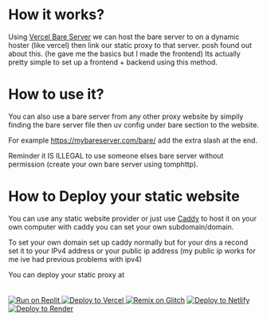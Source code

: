 <h1>How it works?</h1>

Using <a  href="https://github.com/sauc23/Vercel-Bare-Server">Vercel Bare Server</a> we can host the bare server to on a dynamic hoster (like vercel) then link our static proxy to that server. posh found out about this. (he gave me the basics but I made the frontend)
Its actually pretty simple to set up a frontend + backend using this method.

<h1>How to use it?</h1>

You can also use a bare server from any other proxy website by simpily finding the bare server file then uv config under bare section to the website.

For example https://mybareserver.com/bare/ add the extra slash at the end.

Reminder it IS ILLEGAL to use someone elses bare server without permission (create your own bare server using tomphttp).

<h1>How to Deploy your static website</h1>

You can use any static website provider or just use <a href="https://caddyserver.com">Caddy</a> to host it on your own computer with caddy you can set your own subdomain/domain.

To set your own domain set up caddy normally but for your dns a recond set it to your IPv4 address or your public ip address (my public ip works for me ive had previous problems with ipv4)

You can deploy your static proxy at <br><br><br>
<a target="_blank" href="https://replit.com/github/xenapsis/staticproxy"><img alt="Run on Replit" src="https://binbashbanana.github.io/deploy-buttons/buttons/remade/replit.svg"> </a><a target="_blank" href="https://vercel.com/new/clone?repository-url=https://replit.com/github/xenapsis/staticproxy"><img alt="Deploy to Vercel" src="https://binbashbanana.github.io/deploy-buttons/buttons/remade/vercel.svg"> </a><a target="_blank" href="https://glitch.com/edit/#!/import/github/xenapsis/staticproxy"><img alt="Remix on Glitch" src="https://binbashbanana.github.io/deploy-buttons/buttons/official/glitch.svg"></a> <a target="_blank" href="https://app.netlify.com/start/deploy?repository=https://github.com/xenapsis/staticproxy"><img alt="Deploy to Netlify" src="https://binbashbanana.github.io/deploy-buttons/buttons/official/netlify.svg"> </a><a target="_blank" href="https://render.com/deploy?repo=https://github.com/xenapsis/staticproxy"><img alt="Deploy to Render" src="https://binbashbanana.github.io/deploy-buttons/buttons/official/render.svg"></a>
